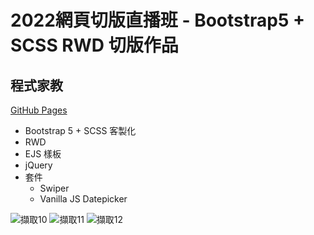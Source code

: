 # 2022網頁切版直播班 - Bootstrap5 + SCSS RWD 切版作品

## 程式家教
[GitHub Pages](https://yuyu0905.github.io/w6-coding-home/)


*  Bootstrap 5 + SCSS 客製化 
*  RWD
*  EJS 樣板
*  jQuery
*  套件
	- Swiper
	- Vanilla JS Datepicker
  
![擷取10](https://user-images.githubusercontent.com/86718154/197401706-6e7c0dff-5c4d-4cd8-9b13-07d8052d7463.PNG)
![擷取11](https://user-images.githubusercontent.com/86718154/197401821-e977bbb2-b339-4d0e-8970-075ca20098c2.PNG)
![擷取12](https://user-images.githubusercontent.com/86718154/197401876-be24e4f3-b730-489f-8e26-f825fed20925.PNG)
